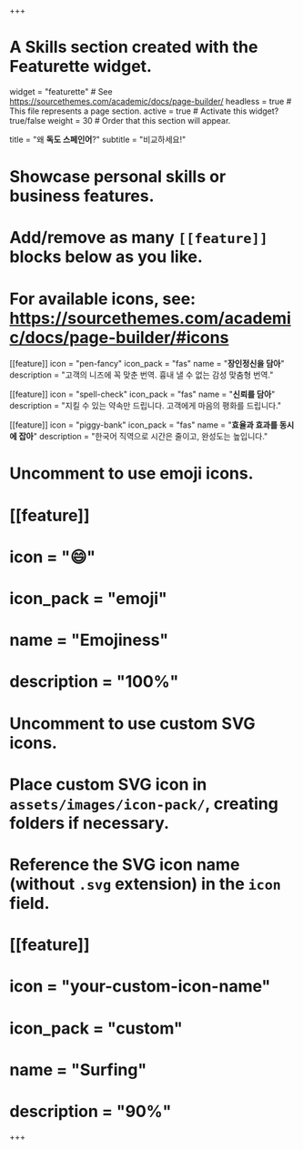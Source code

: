 +++
# A Skills section created with the Featurette widget.
widget = "featurette"  # See https://sourcethemes.com/academic/docs/page-builder/
headless = true  # This file represents a page section.
active = true  # Activate this widget? true/false
weight = 30  # Order that this section will appear.

title = "왜 **독도 스페인어**?"
subtitle = "비교하세요!"

# Showcase personal skills or business features.
# 
# Add/remove as many `[[feature]]` blocks below as you like.
# 
# For available icons, see: https://sourcethemes.com/academic/docs/page-builder/#icons

[[feature]]
  icon = "pen-fancy"
  icon_pack = "fas"
  name = "**장인정신을 담아**"
  description = "고객의 니즈에 꼭 맞춘 번역. 흉내 낼 수 없는 감성 맞춤형 번역."
  
[[feature]]
  icon = "spell-check"
  icon_pack = "fas"
  name = "**신뢰를 담아**"
  description = "지킬 수 있는 약속만 드립니다. 고객에게 마음의 평화를 드립니다."
  
[[feature]]
  icon = "piggy-bank"
  icon_pack = "fas"
  name = "**효율과 효과를 동시에  잡아**"
  description = "한국어 직역으로 시간은 줄이고, 완성도는 높입니다." 

# Uncomment to use emoji icons.
# [[feature]]
#  icon = ":smile:"
#  icon_pack = "emoji"
#  name = "Emojiness"
#  description = "100%"  

# Uncomment to use custom SVG icons.
# Place custom SVG icon in `assets/images/icon-pack/`, creating folders if necessary.
# Reference the SVG icon name (without `.svg` extension) in the `icon` field.
# [[feature]]
#  icon = "your-custom-icon-name"
#  icon_pack = "custom"
#  name = "Surfing"
#  description = "90%"

+++
